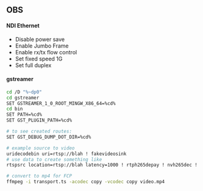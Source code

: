 ## OBS
#### NDI Ethernet
- Disable power save
- Enable Jumbo Frame
- Enable rx/tx flow control
- Set fixed speed 1G
- Set full duplex
#### gstreamer
```bash
cd /D "%~dp0"
cd gstreamer
SET GSTREAMER_1_0_ROOT_MINGW_X86_64=%cd%
cd bin
SET PATH=%cd%
SET GST_PLUGIN_PATH=%cd%

# to see created routes:
SET GST_DEBUG_DUMP_DOT_DIR=%cd%

# example source to video
uridecodebin uri=rtsp://blah ! fakevideosink
# use data to create something like
rtspsrc location=rtsp://blah latency=1000 ! rtph265depay ! nvh265dec ! gldownload ! fakesink

# convert to mp4 for FCP
ffmpeg -i transport.ts -acodec copy -vcodec copy video.mp4
```
